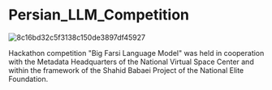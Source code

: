 # Persian_LLM_Competition


![8c16bd32c5f3138c150de3897df45927](https://github.com/Armin-Abdollahi/Persian_LLM_Competition/assets/103449830/73cbd51b-bb76-4d0f-abf8-b5a60ffbadc5)

Hackathon competition "Big Farsi Language Model" was held in cooperation with the Metadata Headquarters of the National Virtual Space Center and within the framework of the Shahid Babaei Project of the National Elite Foundation.
